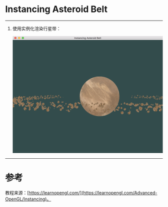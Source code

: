 # Instancing Asteroid Belt

---

1. 使用实例化渲染行星带：

	![](InstancingAsteroidBelt.png)


---


# 参考
教程来源：[https://learnopengl.com/](https://learnopengl.com/Advanced-OpenGL/Instancing)。